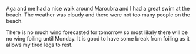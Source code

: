 Aga and me had a nice walk around Maroubra and I had a great swim at the beach. The weather was cloudy and there were not too many people on the beach. 

There is no much wind forecasted for tomorrow so most likely there will be no wing foiling until Monday. It is good to have some break from foiling as it allows my tired legs to rest. 